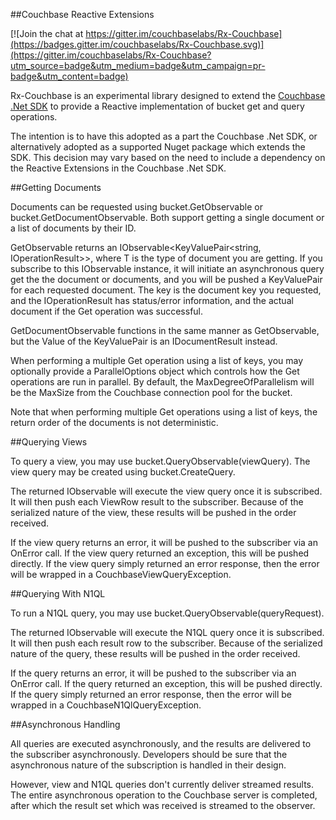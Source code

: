 ##Couchbase Reactive Extensions

[![Join the chat at https://gitter.im/couchbaselabs/Rx-Couchbase](https://badges.gitter.im/couchbaselabs/Rx-Couchbase.svg)](https://gitter.im/couchbaselabs/Rx-Couchbase?utm_source=badge&utm_medium=badge&utm_campaign=pr-badge&utm_content=badge)

Rx-Couchbase is an experimental library designed to extend the [Couchbase .Net SDK](https://github.com/couchbase/couchbase-net-client) to provide a Reactive implementation of bucket get and query operations.

The intention is to have this adopted as a part the Couchbase .Net SDK, or alternatively adopted as a supported Nuget package which extends the SDK.  This decision may vary based on the need to include a dependency on the Reactive Extensions in the Couchbase .Net SDK.

##Getting Documents

Documents can be requested using bucket.GetObservable or bucket.GetDocumentObservable.  Both support getting a single document or a list of documents by their ID.

GetObservable returns an IObservable<KeyValuePair<string, IOperationResult<T>>>, where T is the type of document you are getting.  If you subscribe to this IObservable instance, it will initiate an asynchronous query get the the document or documents, and you will be pushed a KeyValuePair for each requested document.  The key is the document key you requested, and the IOperationResult<T> has status/error information, and the actual document if the Get operation was successful.

GetDocumentObservable functions in the same manner as GetObservable, but the Value of the KeyValuePair is an IDocumentResult<T> instead.

When performing a multiple Get operation using a list of keys, you may optionally provide a ParallelOptions object which controls how the Get operations are run in parallel.  By default, the MaxDegreeOfParallelism will be the MaxSize from the Couchbase connection pool for the bucket.

Note that when performing multiple Get operations using a list of keys, the return order of the documents is not deterministic.

##Querying Views

To query a view, you may use bucket.QueryObservable<T>(viewQuery).  The view query may be created using bucket.CreateQuery.

The returned IObservable will execute the view query once it is subscribed.  It will then push each ViewRow<T> result to the subscriber.  Because of the serialized nature of the view, these results will be pushed in the order received.

If the view query returns an error, it will be pushed to the subscriber via an OnError call.  If the view query returned an exception, this will be pushed directly.  If the view query simply returned an error response, then the error will be wrapped in a CouchbaseViewQueryException.

##Querying With N1QL

To run a N1QL query, you may use bucket.QueryObservable<T>(queryRequest).

The returned IObservable will execute the N1QL query once it is subscribed.  It will then push each result row to the subscriber.  Because of the serialized nature of the query, these results will be pushed in the order received.

If the query returns an error, it will be pushed to the subscriber via an OnError call.  If the query returned an exception, this will be pushed directly.  If the query simply returned an error response, then the error will be wrapped in a CouchbaseN1QlQueryException.

##Asynchronous Handling

All queries are executed asynchronously, and the results are delivered to the subscriber asynchronously.  Developers should be sure that the asynchronous nature of the subscription is handled in their design.

However, view and N1QL queries don't currently deliver streamed results.  The entire asynchronous operation to the Couchbase server is completed, after which the result set which was received is streamed to the observer.